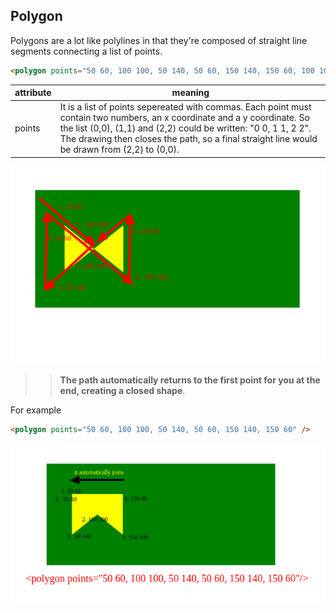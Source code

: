 

## Polygon

Polygons are a lot like polylines in that they're composed of straight line segments connecting a list of points.

```html
<polygon points="50 60, 100 100, 50 140, 50 60, 150 140, 150 60, 100 100" />
```

| attribute | meaning                                                                                                                                                                                                                                                                                      |
| --------- | -------------------------------------------------------------------------------------------------------------------------------------------------------------------------------------------------------------------------------------------------------------------------------------------- |
| points    | It is a list of points sepereated with commas. Each point must contain two numbers, an x coordinate and a y coordinate. So the list (0,0), (1,1) and (2,2) could be written: "0 0, 1 1, 2 2". The drawing then closes the path, so a final straight line would be drawn from (2,2) to (0,0). |

![polygon](img/polygon.png)

> > **The path automatically returns to the first point for you at the end, creating a closed shape**.

For example

```html
<polygon points="50 60, 100 100, 50 140, 50 60, 150 140, 150 60" />
```

![joinedPolygon](img/joinPolygon.png)
